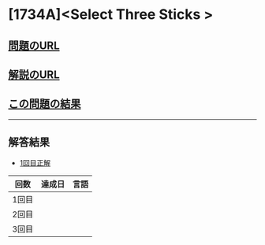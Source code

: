 # \[1734A\]\<Select Three Sticks \>

## [問題のURL](https://codeforces.com/problemset/problem/1734/A)

## [解説のURL](https://codeforces.com/blog/entry/107231)

## [この問題の結果](https://codeforces.com/contest/1734/status/A)

---

## 解答結果
* [1回目正解](https://codeforces.com/contest/1734/submission/176108584)

| 回数 | 達成日 | 言語 |
| --- | ----- | ---- |
| 1回目 |  |  |
| 2回目 |  |  |
| 3回目 |  |  |
